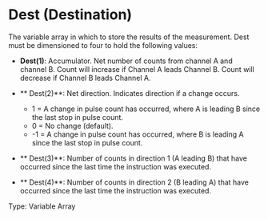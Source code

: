 # Dest (Destination)

The variable array in which to store the results of the measurement. Dest must be dimensioned to four to hold the following values:

- **Dest(1)**: Accumulator. Net number of counts from channel A and channel B. Count will increase if Channel A leads Channel B. Count will decrease if Channel B leads Channel A.

- ** Dest(2)**: Net direction. Indicates direction if a change occurs.
  - 1 = A change in pulse count has occurred, where A is leading B since the last stop in pulse count.
  - 0 = No change (default).
  - -1 = A change in pulse count has occurred, where B is leading A since the last stop in pulse count.

- ** Dest(3)**: Number of counts in direction 1 (A leading B) that have occurred since the last time the instruction was executed.

- ** Dest(4)**: Number of counts in direction 2 (B leading A) that have occurred since the last time the instruction was executed.

Type: Variable Array
